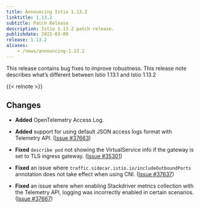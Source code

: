 ```yaml
---
title: Announcing Istio 1.13.2
linktitle: 1.13.2
subtitle: Patch Release
description: Istio 1.13.2 patch release.
publishdate: 2022-03-09
release: 1.13.2
aliases:
    - /news/announcing-1.13.2
---
```


This release contains bug fixes to improve robustness. This release note describes what’s different between Istio 1.13.1 and Istio 1.13.2

{{< relnote >}}

## Changes

- **Added** OpenTelemetry Access Log.

- **Added** support for using default JSON access logs format with Telemetry API.
  ([Issue #37663](https://github.com/istio/istio/issues/37663))

- **Fixed** `describe pod` not showing the VirtualService info if the gateway is set to TLS ingress gateway.
  ([Issue #35301](https://github.com/istio/istio/issues/35301))

- **Fixed** an issue where `traffic.sidecar.istio.io/includeOutboundPorts` annotation does not take effect when using CNI.
  ([Issue #37637](https://github.com/istio/istio/pull/37637))

- **Fixed** an issue where when enabling Stackdriver metrics collection with the Telemetry API, logging was incorrectly enabled in certain scenarios.
  ([Issue #37667](https://github.com/istio/istio/issues/37667))
